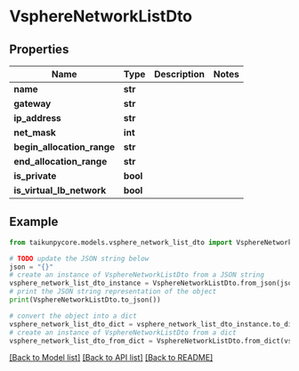 # VsphereNetworkListDto


## Properties

Name | Type | Description | Notes
------------ | ------------- | ------------- | -------------
**name** | **str** |  | 
**gateway** | **str** |  | 
**ip_address** | **str** |  | 
**net_mask** | **int** |  | 
**begin_allocation_range** | **str** |  | 
**end_allocation_range** | **str** |  | 
**is_private** | **bool** |  | 
**is_virtual_lb_network** | **bool** |  | 

## Example

```python
from taikunpycore.models.vsphere_network_list_dto import VsphereNetworkListDto

# TODO update the JSON string below
json = "{}"
# create an instance of VsphereNetworkListDto from a JSON string
vsphere_network_list_dto_instance = VsphereNetworkListDto.from_json(json)
# print the JSON string representation of the object
print(VsphereNetworkListDto.to_json())

# convert the object into a dict
vsphere_network_list_dto_dict = vsphere_network_list_dto_instance.to_dict()
# create an instance of VsphereNetworkListDto from a dict
vsphere_network_list_dto_from_dict = VsphereNetworkListDto.from_dict(vsphere_network_list_dto_dict)
```
[[Back to Model list]](../README.md#documentation-for-models) [[Back to API list]](../README.md#documentation-for-api-endpoints) [[Back to README]](../README.md)


